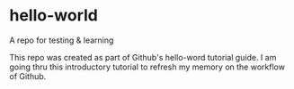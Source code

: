 # hello-world
A repo for testing &amp; learning

This repo was created as part of Github's hello-word tutorial guide. 
I am going thru this introductory tutorial to refresh my memory on 
the workflow of Github.
